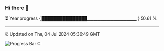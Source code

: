 ### Hi there 👋

⏳ Year progress { ███████████████▁▁▁▁▁▁▁▁▁▁▁▁▁▁▁ } 50.61 %

---

⏰ Updated on Thu, 04 Jul 2024 05:36:49 GMT

![Progress Bar CI](https://github.com/IshwaranRudhara/GIT-ACTION/workflows/Progress%20Bar%20CI/badge.svg)
